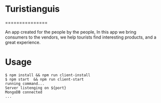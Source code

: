 # Turistianguis
===============

An app created for the people by the people,
In this app we bring consumers to the vendors,
we help tourists find interesting products, and a great experience.
# Usage
<!-- usage -->
```sh-session
$ npm install && npm run client-install
$ npm start  && npm run client-start
running command...
Server listenging on ${port}
MongoDB connected
...
```
<!-- usagestop -->
